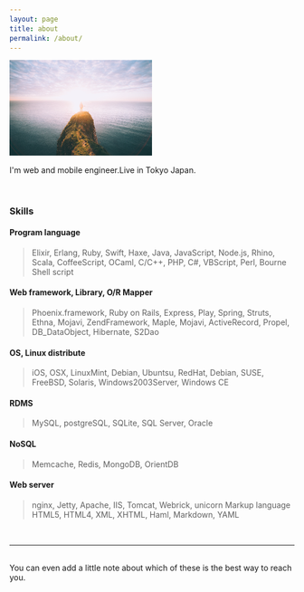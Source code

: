 ```yaml
---
layout: page
title: about
permalink: /about/
---
```

<div class="image">
	<img class="col right" src="/img/prof_pic.png" style="width:50%">
</div>
	
I'm web and mobile engineer.Live in Tokyo Japan.

<br />

### Skills

#### Program language

> Elixir, Erlang, Ruby, Swift, Haxe, Java, JavaScript, Node.js, Rhino, Scala, CoffeeScript, OCaml, C/C++, PHP, C#, VBScript, Perl, Bourne Shell script

#### Web framework, Library, O/R Mapper

> Phoenix.framework, Ruby on Rails, Express, Play, Spring, Struts, Ethna, Mojavi, ZendFramework, Maple, Mojavi, ActiveRecord, Propel, DB_DataObject, Hibernate, S2Dao

#### OS, Linux distribute
> iOS, OSX, LinuxMint, Debian, Ubuntsu, RedHat, Debian, SUSE, FreeBSD, Solaris, Windows2003Server, Windows CE

#### RDMS
> MySQL, postgreSQL, SQLite, SQL Server, Oracle

#### NoSQL
> Memcache, Redis, MongoDB, OrientDB

#### Web server
> nginx, Jetty, Apache, IIS, Tomcat, Webrick, unicorn
Markup language
HTML5, HTML4, XML, XHTML, Haml, Markdown, YAML

<br/>
<hr/>
<br/>
<span class="contacticon center">
	<a href="mailto:you@example.com"><i class="fa fa-envelope-square"></i></a>
	<a href="https://github.com/fukaoi" target="_blank"><i class="fa fa-github-square"></i></a>
	<!-- <a href="https://www.linkedin.com" target="_blank"><i class="fa fa-linkedin-square"></i></a> -->
	<!-- <a href="http://tumblr.com" target="_blank"><i class="fa fa-tumblr-square"></i></a> -->
	<a href="https://twitter.com/fukaoi" target="_blank"><i class="fa fa-twitter-square"></i></a>
</span>

<div class="col three caption">
	You can even add a little note about which of these is the best way to reach you.
</div>
